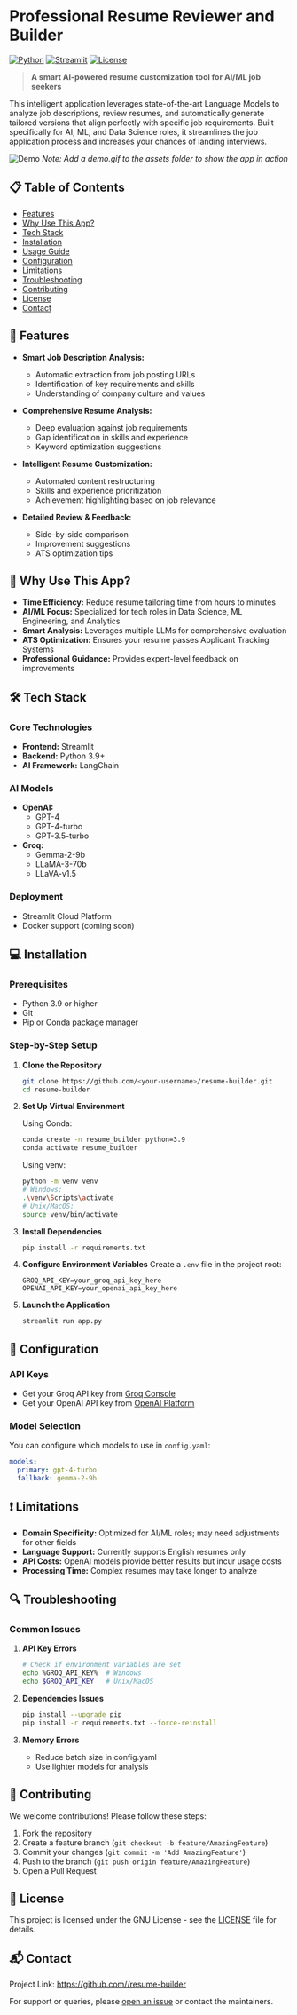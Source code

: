 # Professional Resume Reviewer and Builder

[![Python](https://img.shields.io/badge/Python-3.9+-blue.svg)](https://www.python.org/downloads/)
[![Streamlit](https://img.shields.io/badge/Streamlit-1.28+-red.svg)](https://streamlit.io/)
[![License](https://img.shields.io/badge/License-GNU-green.svg)](LICENSE)

> **A smart AI-powered resume customization tool for AI/ML job seekers**

This intelligent application leverages state-of-the-art Language Models to analyze job descriptions, review resumes, and automatically generate tailored versions that align perfectly with specific job requirements. Built specifically for AI, ML, and Data Science roles, it streamlines the job application process and increases your chances of landing interviews.

![Demo](assets/demo.gif)
*Note: Add a demo.gif to the assets folder to show the app in action*

## 📋 Table of Contents
- [Features](#-features)
- [Why Use This App?](#-why-use-this-app)
- [Tech Stack](#️-tech-stack)
- [Installation](#-installation)
- [Usage Guide](#-usage-guide)
- [Configuration](#-configuration)
- [Limitations](#-limitations)
- [Troubleshooting](#-troubleshooting)
- [Contributing](#-contributing)
- [License](#-license)
- [Contact](#-contact)

## 🚀 Features

- **Smart Job Description Analysis:**
  - Automatic extraction from job posting URLs
  - Identification of key requirements and skills
  - Understanding of company culture and values

- **Comprehensive Resume Analysis:**
  - Deep evaluation against job requirements
  - Gap identification in skills and experience
  - Keyword optimization suggestions

- **Intelligent Resume Customization:**
  - Automated content restructuring
  - Skills and experience prioritization
  - Achievement highlighting based on job relevance

- **Detailed Review & Feedback:**
  - Side-by-side comparison
  - Improvement suggestions
  - ATS optimization tips

## 🌟 Why Use This App?

- **Time Efficiency:** Reduce resume tailoring time from hours to minutes
- **AI/ML Focus:** Specialized for tech roles in Data Science, ML Engineering, and Analytics
- **Smart Analysis:** Leverages multiple LLMs for comprehensive evaluation
- **ATS Optimization:** Ensures your resume passes Applicant Tracking Systems
- **Professional Guidance:** Provides expert-level feedback on improvements

## 🛠️ Tech Stack

### Core Technologies
- **Frontend:** Streamlit
- **Backend:** Python 3.9+
- **AI Framework:** LangChain

### AI Models
- **OpenAI:**
  - GPT-4
  - GPT-4-turbo
  - GPT-3.5-turbo
- **Groq:**
  - Gemma-2-9b
  - LLaMA-3-70b
  - LLaVA-v1.5

### Deployment
- Streamlit Cloud Platform
- Docker support (coming soon)

## 💻 Installation

### Prerequisites
- Python 3.9 or higher
- Git
- Pip or Conda package manager

### Step-by-Step Setup

1. **Clone the Repository**
   ```bash
   git clone https://github.com/<your-username>/resume-builder.git
   cd resume-builder
   ```

2. **Set Up Virtual Environment**

   Using Conda:
   ```bash
   conda create -n resume_builder python=3.9
   conda activate resume_builder
   ```

   Using venv:
   ```bash
   python -m venv venv
   # Windows:
   .\venv\Scripts\activate
   # Unix/MacOS:
   source venv/bin/activate
   ```

3. **Install Dependencies**
   ```bash
   pip install -r requirements.txt
   ```

4. **Configure Environment Variables**
   Create a `.env` file in the project root:
   ```env
   GROQ_API_KEY=your_groq_api_key_here
   OPENAI_API_KEY=your_openai_api_key_here
   ```

5. **Launch the Application**
   ```bash
   streamlit run app.py
   ```

## 🔧 Configuration

### API Keys
- Get your Groq API key from [Groq Console](https://console.groq.com)
- Get your OpenAI API key from [OpenAI Platform](https://platform.openai.com)

### Model Selection
You can configure which models to use in `config.yaml`:
```yaml
models:
  primary: gpt-4-turbo
  fallback: gemma-2-9b
```

## ❗ Limitations

- **Domain Specificity:** Optimized for AI/ML roles; may need adjustments for other fields
- **Language Support:** Currently supports English resumes only
- **API Costs:** OpenAI models provide better results but incur usage costs
- **Processing Time:** Complex resumes may take longer to analyze

## 🔍 Troubleshooting

### Common Issues

1. **API Key Errors**
   ```bash
   # Check if environment variables are set
   echo %GROQ_API_KEY%  # Windows
   echo $GROQ_API_KEY   # Unix/MacOS
   ```

2. **Dependencies Issues**
   ```bash
   pip install --upgrade pip
   pip install -r requirements.txt --force-reinstall
   ```

3. **Memory Errors**
   - Reduce batch size in config.yaml
   - Use lighter models for analysis

## 👥 Contributing

We welcome contributions! Please follow these steps:

1. Fork the repository
2. Create a feature branch (`git checkout -b feature/AmazingFeature`)
3. Commit your changes (`git commit -m 'Add AmazingFeature'`)
4. Push to the branch (`git push origin feature/AmazingFeature`)
5. Open a Pull Request

## 📄 License

This project is licensed under the GNU License - see the [LICENSE](LICENSE) file for details.

## 📬 Contact

Project Link: [https://github.com/<your-username>/resume-builder](https://github.com/<your-username>/resume-builder)

For support or queries, please [open an issue](https://github.com/<your-username>/resume-builder/issues) or contact the maintainers.
